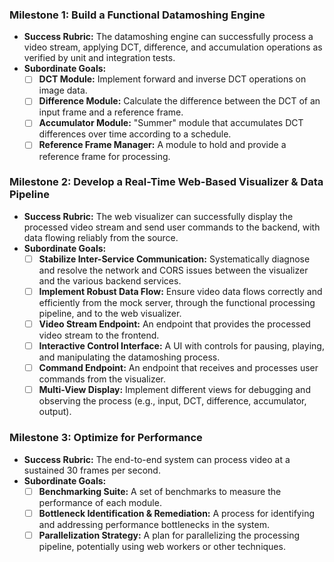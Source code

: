 ### Milestone 1: Build a Functional Datamoshing Engine

*   **Success Rubric:** The datamoshing engine can successfully process a video stream, applying DCT, difference, and accumulation operations as verified by unit and integration tests.
*   **Subordinate Goals:**
    *   [ ] **DCT Module:** Implement forward and inverse DCT operations on image data.
    *   [ ] **Difference Module:** Calculate the difference between the DCT of an input frame and a reference frame.
    *   [ ] **Accumulator Module:** "Summer" module that accumulates DCT differences over time according to a schedule.
    *   [ ] **Reference Frame Manager:** A module to hold and provide a reference frame for processing.

### Milestone 2: Develop a Real-Time Web-Based Visualizer & Data Pipeline

*   **Success Rubric:** The web visualizer can successfully display the processed video stream and send user commands to the backend, with data flowing reliably from the source.
*   **Subordinate Goals:**
    *   [ ] **Stabilize Inter-Service Communication:** Systematically diagnose and resolve the network and CORS issues between the visualizer and the various backend services.
    *   [ ] **Implement Robust Data Flow:** Ensure video data flows correctly and efficiently from the mock server, through the functional processing pipeline, and to the web visualizer.
    *   [ ] **Video Stream Endpoint:** An endpoint that provides the processed video stream to the frontend.
    *   [ ] **Interactive Control Interface:** A UI with controls for pausing, playing, and manipulating the datamoshing process.
    *   [ ] **Command Endpoint:** An endpoint that receives and processes user commands from the visualizer.
    *   [ ] **Multi-View Display:** Implement different views for debugging and observing the process (e.g., input, DCT, difference, accumulator, output).

### Milestone 3: Optimize for Performance

*   **Success Rubric:** The end-to-end system can process video at a sustained 30 frames per second.
*   **Subordinate Goals:**
    *   [ ] **Benchmarking Suite:** A set of benchmarks to measure the performance of each module.
    *   [ ] **Bottleneck Identification & Remediation:** A process for identifying and addressing performance bottlenecks in the system.
    *   [ ] **Parallelization Strategy:** A plan for parallelizing the processing pipeline, potentially using web workers or other techniques.
